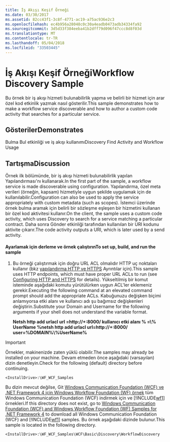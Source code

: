 ```yaml
---
title: İş Akışı Keşif Örneği
ms.date: 03/30/2017
ms.assetid: 82cc43f1-3c8f-4771-ac19-a75ac936e2c3
ms.openlocfilehash: ec4b956a28048c0c30a4eadb0473adb34334fa92
ms.sourcegitcommit: 3d5d33f384eeba41b2dff79d096f47ccc8d8f03d
ms.translationtype: MT
ms.contentlocale: tr-TR
ms.lasthandoff: 05/04/2018
ms.locfileid: "33503445"
---
```

# <a name="workflow-discovery-sample"></a><span data-ttu-id="b5fb3-102">İş Akışı Keşif Örneği</span><span class="sxs-lookup"><span data-stu-id="b5fb3-102">Workflow Discovery Sample</span></span>
<span data-ttu-id="b5fb3-103">Bu örnek bir iş akışı hizmeti bulunabilirlik yapma ve belirli bir hizmet için arar özel kod etkinlik yazmak nasıl gösterilir.</span><span class="sxs-lookup"><span data-stu-id="b5fb3-103">This sample demonstrates how to make a workflow service discoverable and how to author a custom code activity that searches for a particular service.</span></span>  
  
## <a name="demonstrates"></a><span data-ttu-id="b5fb3-104">Gösteriler</span><span class="sxs-lookup"><span data-stu-id="b5fb3-104">Demonstrates</span></span>  
 <span data-ttu-id="b5fb3-105">Bulma Bul etkinliği ve iş akışı kullanımı</span><span class="sxs-lookup"><span data-stu-id="b5fb3-105">Discovery Find Activity and Workflow Usage</span></span>  
  
## <a name="discussion"></a><span data-ttu-id="b5fb3-106">Tartışma</span><span class="sxs-lookup"><span data-stu-id="b5fb3-106">Discussion</span></span>  
 <span data-ttu-id="b5fb3-107">Örnek ilk bölümünde, bir iş akışı hizmeti bulunabilirlik yapılan Yapılandırması'nı kullanarak.</span><span class="sxs-lookup"><span data-stu-id="b5fb3-107">In the first part of the sample, a workflow service is made discoverable using configuration.</span></span> <span data-ttu-id="b5fb3-108">Yapılandırma, özel meta verileri (örneğin, kapsam) hizmetiyle uygun şekilde uygulamak için de kullanılabilir.</span><span class="sxs-lookup"><span data-stu-id="b5fb3-108">Configuration can also be used to apply the service appropriately with custom metadata (such as scopes).</span></span> <span data-ttu-id="b5fb3-109">İstemci üzerinde örnek bulma aramak için belirli bir sözleşme eşleşen bir hizmetini kullanan bir özel kod aktivitesi kullanır.</span><span class="sxs-lookup"><span data-stu-id="b5fb3-109">On the client, the sample uses a custom code activity, which uses Discovery to search for a service matching a particular contract.</span></span> <span data-ttu-id="b5fb3-110">Daha sonra Gönder etkinliği tarafından kullanılan bir URI kodunu aktivite çıkarır.</span><span class="sxs-lookup"><span data-stu-id="b5fb3-110">The code activity outputs a URI, which is later used by a send activity.</span></span>  
  
#### <a name="to-set-up-build-and-run-the-sample"></a><span data-ttu-id="b5fb3-111">Ayarlamak için derleme ve örnek çalıştırın</span><span class="sxs-lookup"><span data-stu-id="b5fb3-111">To set up, build, and run the sample</span></span>  
  
1.  <span data-ttu-id="b5fb3-112">Bu örneği çalıştırmak için doğru URL ACL olmalıdır HTTP uç noktaları kullanır (bkz [yapılandırma HTTP ve HTTPS](http://go.microsoft.com/fwlink/?LinkId=70353) Ayrıntılar için).</span><span class="sxs-lookup"><span data-stu-id="b5fb3-112">This sample uses HTTP endpoints, which must have proper URL ACLs to run (see [Configuring HTTP and HTTPS](http://go.microsoft.com/fwlink/?LinkId=70353) for details).</span></span> <span data-ttu-id="b5fb3-113">Yükseltilmiş bir komut isteminde aşağıdaki komutu yürütülürken uygun ACL'ler eklemeniz gerekir.</span><span class="sxs-lookup"><span data-stu-id="b5fb3-113">Executing the following command at an elevated command prompt should add the appropriate ACLs.</span></span> <span data-ttu-id="b5fb3-114">Kabuğunuzu değişken biçimi anlamıyorsa etki alanı ve kullanıcı adı şu bağımsız değişkenleri değiştirin.</span><span class="sxs-lookup"><span data-stu-id="b5fb3-114">Substitute your Domain and Username for the following arguments if your shell does not understand the variable format.</span></span>  
  
     <span data-ttu-id="b5fb3-115">**Netsh http add urlacl url =http://+:8000/ kullanıcı etki alanı % =\\% UserName %**</span><span class="sxs-lookup"><span data-stu-id="b5fb3-115">**netsh http add urlacl url=http://+:8000/ user=%DOMAIN%\\%UserName%**</span></span>  
  
> [!IMPORTANT]
>  <span data-ttu-id="b5fb3-116">Örnekler, makinenizde zaten yüklü olabilir.</span><span class="sxs-lookup"><span data-stu-id="b5fb3-116">The samples may already be installed on your machine.</span></span> <span data-ttu-id="b5fb3-117">Devam etmeden önce aşağıdaki (varsayılan) dizin denetleyin.</span><span class="sxs-lookup"><span data-stu-id="b5fb3-117">Check for the following (default) directory before continuing.</span></span>  
>   
>  `<InstallDrive>:\WF_WCF_Samples`  
>   
>  <span data-ttu-id="b5fb3-118">Bu dizin mevcut değilse, Git [Windows Communication Foundation (WCF) ve .NET Framework 4 için Windows Workflow Foundation (WF) örnek](http://go.microsoft.com/fwlink/?LinkId=150780) tüm Windows Communication Foundation (WCF) indirmek için ve [!INCLUDE[wf1](../../../../includes/wf1-md.md)] örnekleri.</span><span class="sxs-lookup"><span data-stu-id="b5fb3-118">If this directory does not exist, go to [Windows Communication Foundation (WCF) and Windows Workflow Foundation (WF) Samples for .NET Framework 4](http://go.microsoft.com/fwlink/?LinkId=150780) to download all Windows Communication Foundation (WCF) and [!INCLUDE[wf1](../../../../includes/wf1-md.md)] samples.</span></span> <span data-ttu-id="b5fb3-119">Bu örnek aşağıdaki dizinde bulunur.</span><span class="sxs-lookup"><span data-stu-id="b5fb3-119">This sample is located in the following directory.</span></span>  
>   
>  `<InstallDrive>:\WF_WCF_Samples\WCF\Basic\Discovery\WorkflowDiscovery`
